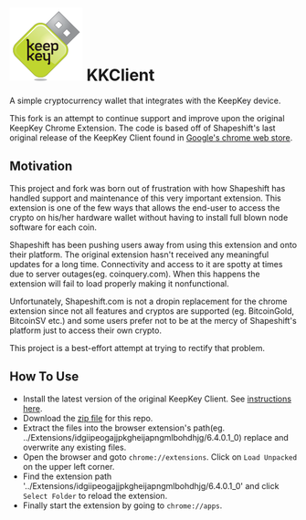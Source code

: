 # ![KKClient Logo](/images/icon.png) KKClient

A simple cryptocurrency wallet that integrates with the KeepKey device.

This fork is an attempt to continue support and improve upon the original KeepKey Chrome Extension. The code is based off of Shapeshift's last original release of the KeepKey Client found in [Google's chrome web store](https://keepkey.zendesk.com/hc/en-us/articles/360001411570-Getting-Started-Initializing-Your-KeepKey-Device).

## Motivation

This project and fork was born out of frustration with how Shapeshift has handled support and maintenance of this very important extension. This extension is one of the few ways that allows the end-user to access the crypto on his/her hardware wallet without having to install full blown node software for each coin.

Shapeshift has been pushing users away from using this extension and onto their platform. The original extension hasn't received any meaningful updates for a long time. Connectivity and access to it are spotty at times due to server outages(eg. coinquery.com). When this happens the extension will fail to load properly making it nonfunctional.

Unfortunately, Shapeshift.com is not a dropin replacement for the chrome extension since not all features and cryptos are supported (eg. BitcoinGold, BitcoinSV etc.) and some users prefer not to be at the mercy of Shapeshift's platform just to access their own crypto.

This project is a best-effort attempt at trying to rectify that problem.

## How To Use

 - Install the latest version of the original KeepKey Client. See [instructions here](https://keepkey.zendesk.com/hc/en-us/articles/360001411570-Getting-Started-Initializing-Your-KeepKey-Device).
 - Download the [zip file](https://github.com/greatwolf/KKClient/archive/master.zip) for this repo.
 - Extract the files into the browser extension's path(eg. ../Extensions/idgiipeogajjpkgheijapngmlbohdhjg/6.4.0.1_0) replace and overwrite any existing files.
 - Open the browser and goto `chrome://extensions`. Click on `Load Unpacked` on the upper left corner.
 - Find the extension path '../Extensions/idgiipeogajjpkgheijapngmlbohdhjg/6.4.0.1_0' and click `Select Folder` to reload the extension.
 - Finally start the extension by going to `chrome://apps`.
